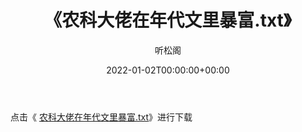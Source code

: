 ﻿---
title:  《农科大佬在年代文里暴富.txt》
date:   2022-01-02T00:00:00+00:00
author: 听松阁
layout: post
permalink: /农科大佬在年代文里暴富/
categories: 小说
tags: [小说]
---

点击《 [农科大佬在年代文里暴富.txt](http://img.660000.xyz/bookstukust/book/bntxt/10/农科大佬在年代文里暴富.txt)》进行下载